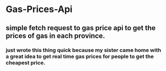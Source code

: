 # Gas-Prices-Api

## simple fetch request to gas price api to get the prices of gas in each province.

### just wrote this thing quick because my sister came home with a great idea to get real time gas prices for people to get the cheapest price.

